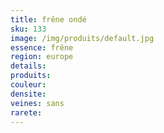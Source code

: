 ```yaml
---
title: frêne ondé
sku: 133
image: /img/produits/default.jpg
essence: frêne
region: europe
details: 
produits:
couleur: 
densite: 
veines: sans
rarete: 
---
```

